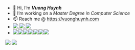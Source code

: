 - 👋 Hi, I’m ***Vuong Huynh***
- 🌱 I’m working on a *Master Degree in Computer Science*
- 📫 Reach me @ https://vuonghuynh.com
- <a href=https://github.com/mannhuynh> <img src="https://img.shields.io/badge/github-%23121011.svg?style=for-the-badge&logo=github&logoColor=white"> </a><a href=www.linkedin.com/in/vuongtrinhhuynh> <img src="https://img.shields.io/badge/-LinkedIn-0e76a8?style=plastic&logo=linkedIn"> </a><a href=https://twitter.com/huynhtrinhvuong> <img src="https://img.shields.io/badge/-Twitter-1DA1F2?style=plastic&logo=Twitter"> </a>
- <img src="https://img.shields.io/badge/python-3670A0?style=for-the-badge&logo=python&logoColor=ffdd54"><img src="https://img.shields.io/badge/go-%2300ADD8.svg?style=for-the-badge&logo=go&logoColor=white"><img src="https://img.shields.io/badge/javascript-%23323330.svg?style=for-the-badge&logo=javascript&logoColor=%23F7DF1E"><img src="https://img.shields.io/badge/css3-%231572B6.svg?style=for-the-badge&logo=css3&logoColor=white"><img src="https://img.shields.io/badge/html5-%23E34F26.svg?style=for-the-badge&logo=html5&logoColor=white"><img src="https://img.shields.io/badge/django-%23092E20.svg?style=for-the-badge&logo=django&logoColor=white"><img src="https://img.shields.io/badge/react-%2320232a.svg?style=for-the-badge&logo=react&logoColor=%2361DAFB">

<img src="https://github-readme-stats.vercel.app/api?username=mannhuynh&theme=radical&show_icons=true&count_private=true">
<img src="https://github-readme-stats.vercel.app/api/top-langs/?username=mannhuynh&theme=radical&layout=&langs_count=5">

<!---
mannhuynh/mannhuynh is a ✨ special ✨ repository because its `README.md` (this file) appears on your GitHub profile.
You can click the Preview link to take a look at your changes.
--->
